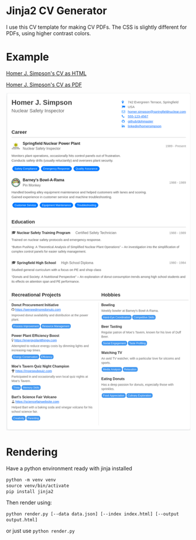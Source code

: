 # Jinja2 CV Generator
I use this CV template for making CV PDFs.
The CSS is slightly different for PDFs, using higher contrast colors.

# Example

[Homer J. Simpson's CV as HTML](output.html)

[Homer J. Simpson's CV as PDF](output.pdf)

![Homer J Simpson's CV Screenshot](homerjsimpson-cv.png)

# Rendering
Have a python environment ready with jinja installed
```
python -m venv venv
source venv/bin/activate
pip install jinja2
```
Then render using:
```
python render.py [--data data.json] [--index index.html] [--output output.html]
```

or just use `python render.py`